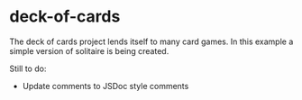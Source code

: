 # deck-of-cards
The deck of cards project lends itself to many card games. In this example a simple version of solitaire is being created.

Still to do:
* Update comments to JSDoc style comments
